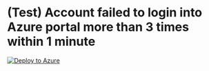 # (Test) Account failed to login into Azure portal more than 3 times within 1 minute
 
 [![Deploy to Azure](https://aka.ms/deploytoazurebutton)](https://portal.azure.com/#create/Microsoft.Template/uri/https%3A%2F%2Fraw.githubusercontent.com%2FKatef-Cloud%2FAzure-Monitor%2Fmain%2FMy%2520Custom%2520Workbooks%2FVM%2520Utilization%2520Workbooks%2FVM_Utilizations_workbooks.json)
